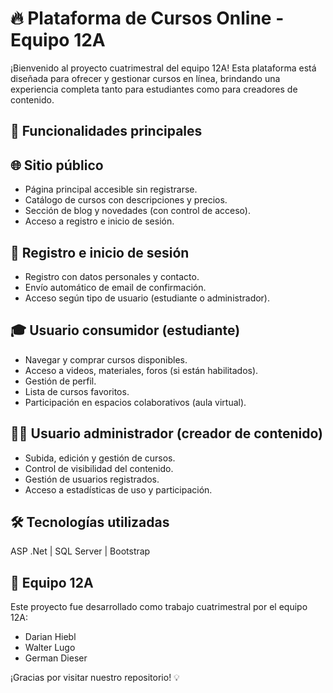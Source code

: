 # 🔥 Plataforma de Cursos Online - Equipo 12A
¡Bienvenido al proyecto cuatrimestral del equipo 12A! Esta plataforma está diseñada para ofrecer y gestionar cursos en línea, brindando una experiencia completa tanto para estudiantes como para creadores de contenido.

## 🚀 Funcionalidades principales
## 🌐 Sitio público

- Página principal accesible sin registrarse.
- Catálogo de cursos con descripciones y precios.
- Sección de blog y novedades (con control de acceso).
- Acceso a registro e inicio de sesión.

## 🔐 Registro e inicio de sesión

- Registro con datos personales y contacto.
- Envío automático de email de confirmación.
- Acceso según tipo de usuario (estudiante o administrador).

##  🎓 Usuario consumidor (estudiante)

- Navegar y comprar cursos disponibles.
- Acceso a videos, materiales, foros (si están habilitados).
- Gestión de perfil.
- Lista de cursos favoritos.
- Participación en espacios colaborativos (aula virtual).

##  🧑‍🏫 Usuario administrador (creador de contenido)

- Subida, edición y gestión de cursos.
- Control de visibilidad del contenido.
- Gestión de usuarios registrados.
- Acceso a estadísticas de uso y participación.

## 🛠️ Tecnologías utilizadas
ASP .Net | SQL Server | Bootstrap

## 👥 Equipo 12A
Este proyecto fue desarrollado como trabajo cuatrimestral por el equipo 12A:
- Darian Hiebl
- Walter Lugo
- German Dieser

¡Gracias por visitar nuestro repositorio! 💡
